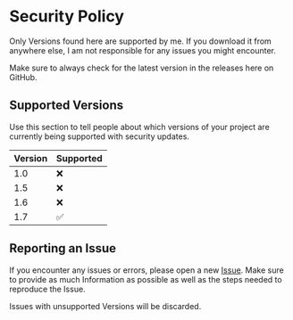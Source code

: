 # Security Policy

Only Versions found here are supported by me. If you download it from anywhere else, I am not responsible for any issues you might encounter.

Make sure to always check for the latest version in the releases here on GitHub.

## Supported Versions

Use this section to tell people about which versions of your project are
currently being supported with security updates.

| Version | Supported          |
| ------- | ------------------ |
| 1.0     | :x:                |
| 1.5     | :x:                |
| 1.6     | :x:                |
| 1.7     | :white_check_mark: |


## Reporting an Issue

If you encounter any issues or errors, please open a new [Issue](https://github.com/Julexar/MooMoo-Mir4/issues). 
Make sure to provide as much Information as possible as well as the steps needed to reproduce the Issue.

Issues with unsupported Versions will be discarded.
